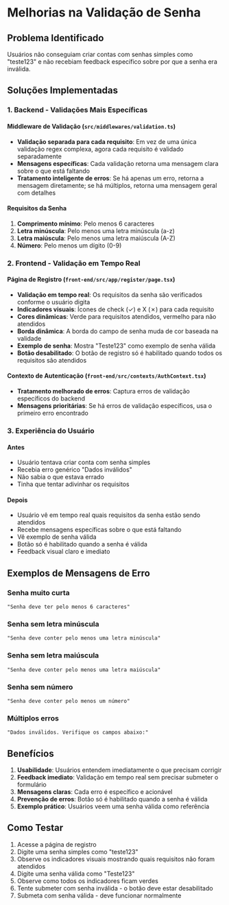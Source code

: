 # Melhorias na Validação de Senha

## Problema Identificado

Usuários não conseguiam criar contas com senhas simples como "teste123" e não recebiam feedback específico sobre por que a senha era inválida.

## Soluções Implementadas

### 1. Backend - Validações Mais Específicas

#### Middleware de Validação (`src/middlewares/validation.ts`)

- **Validação separada para cada requisito**: Em vez de uma única validação regex complexa, agora cada requisito é validado separadamente
- **Mensagens específicas**: Cada validação retorna uma mensagem clara sobre o que está faltando
- **Tratamento inteligente de erros**: Se há apenas um erro, retorna a mensagem diretamente; se há múltiplos, retorna uma mensagem geral com detalhes

#### Requisitos da Senha

1. **Comprimento mínimo**: Pelo menos 6 caracteres
2. **Letra minúscula**: Pelo menos uma letra minúscula (a-z)
3. **Letra maiúscula**: Pelo menos uma letra maiúscula (A-Z)
4. **Número**: Pelo menos um dígito (0-9)

### 2. Frontend - Validação em Tempo Real

#### Página de Registro (`front-end/src/app/register/page.tsx`)

- **Validação em tempo real**: Os requisitos da senha são verificados conforme o usuário digita
- **Indicadores visuais**: Ícones de check (✓) e X (✗) para cada requisito
- **Cores dinâmicas**: Verde para requisitos atendidos, vermelho para não atendidos
- **Borda dinâmica**: A borda do campo de senha muda de cor baseada na validade
- **Exemplo de senha**: Mostra "Teste123" como exemplo de senha válida
- **Botão desabilitado**: O botão de registro só é habilitado quando todos os requisitos são atendidos

#### Contexto de Autenticação (`front-end/src/contexts/AuthContext.tsx`)

- **Tratamento melhorado de erros**: Captura erros de validação específicos do backend
- **Mensagens prioritárias**: Se há erros de validação específicos, usa o primeiro erro encontrado

### 3. Experiência do Usuário

#### Antes

- Usuário tentava criar conta com senha simples
- Recebia erro genérico "Dados inválidos"
- Não sabia o que estava errado
- Tinha que tentar adivinhar os requisitos

#### Depois

- Usuário vê em tempo real quais requisitos da senha estão sendo atendidos
- Recebe mensagens específicas sobre o que está faltando
- Vê exemplo de senha válida
- Botão só é habilitado quando a senha é válida
- Feedback visual claro e imediato

## Exemplos de Mensagens de Erro

### Senha muito curta

```
"Senha deve ter pelo menos 6 caracteres"
```

### Senha sem letra minúscula

```
"Senha deve conter pelo menos uma letra minúscula"
```

### Senha sem letra maiúscula

```
"Senha deve conter pelo menos uma letra maiúscula"
```

### Senha sem número

```
"Senha deve conter pelo menos um número"
```

### Múltiplos erros

```
"Dados inválidos. Verifique os campos abaixo:"
```

## Benefícios

1. **Usabilidade**: Usuários entendem imediatamente o que precisam corrigir
2. **Feedback imediato**: Validação em tempo real sem precisar submeter o formulário
3. **Mensagens claras**: Cada erro é específico e acionável
4. **Prevenção de erros**: Botão só é habilitado quando a senha é válida
5. **Exemplo prático**: Usuários veem uma senha válida como referência

## Como Testar

1. Acesse a página de registro
2. Digite uma senha simples como "teste123"
3. Observe os indicadores visuais mostrando quais requisitos não foram atendidos
4. Digite uma senha válida como "Teste123"
5. Observe como todos os indicadores ficam verdes
6. Tente submeter com senha inválida - o botão deve estar desabilitado
7. Submeta com senha válida - deve funcionar normalmente
